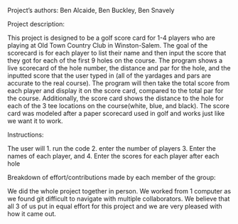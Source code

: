 Project’s authors: Ben Alcaide, Ben Buckley, Ben Snavely

Project description:

This project is designed to be a golf score card for 1-4 players who are playing at Old
Town Country Club in Winston-Salem. The goal of the scorecard is for each player to list
their name and then input the score that they got for each of the first 9 holes on the course.
The program shows a live scorecard of the hole number, the distance and par for the hole,
and the inputted score that the user typed in (all of the yardages and pars are accurate to the
real course). The program will then take the total score from each player and display it on the
score card, compared to the total par for the course. Additionally, the score card shows the
distance to the hole for each of the 3 tee locations on the course(white, blue, and black). The
score card was modeled after a paper scorecard used in golf and works just like we want it to work.

Instructions:

The user will 1. run the code 2. enter the number of players 3. Enter the names of each
player, and 4. Enter the scores for each player after each hole

Breakdown of effort/contributions made by each member of the group:

We did the whole project together in person. We worked from 1 computer as we found git
difficult to navigate with multiple collaborators. We believe that all 3 of us put in equal
effort for this project and we are very pleased with how it came out.
